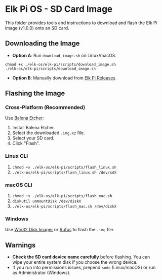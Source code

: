 # Elk Pi OS - SD Card Image

This folder provides tools and instructions to download and flash the Elk Pi image (v1.0.0) onto an SD card.

## Downloading the Image

- **Option A**: Run `download_image.sh` on Linux/macOS.

```shell
chmod +x ./elk-os/elk-pi/scripts/download_image.sh
./elk-os/elk-pi/scripts/download_image.sh
```

- **Option B**: Manually download from [Elk Pi Releases](https://github.com/elk-audio/elk-pi/releases/tag/1.0.0).

## Flashing the Image

### Cross-Platform (Recommended)

Use [Balena Etcher](https://www.balena.io/etcher/):

1. Install Balena Etcher.
2. Select the downloaded `.img.xz` file.
3. Select your SD card.
4. Click "Flash".

### Linux CLI

1. `chmod +x ./elk-os/elk-pi/scripts/flash_linux.sh`
2. `./elk-os/elk-pi/scripts/flash_linux.sh /dev/sdX`

### macOS CLI

1. `chmod +x ./elk-os/elk-pi/scripts/flash_mac.sh`
2. `diskutil unmountDisk /dev/diskX`
3. `./elk-os/elk-pi/scripts/flash_mac.sh /dev/diskX`

### Windows

Use [Win32 Disk Imager](https://sourceforge.net/projects/win32diskimager/) or [Rufus](https://rufus.ie/) to flash the `.img` file.

## Warnings

- **Check the SD card device name carefully** before flashing. You can wipe your entire system disk if you choose the wrong device.
- If you run into permissions issues, prepend `sudo` (Linux/macOS) or run as Administrator (Windows).
